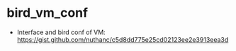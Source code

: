 # bird_vm_conf

* Interface and bird conf of VM: https://gist.github.com/nuthanc/c5d8dd775e25cd02123ee2e3913eea3d
